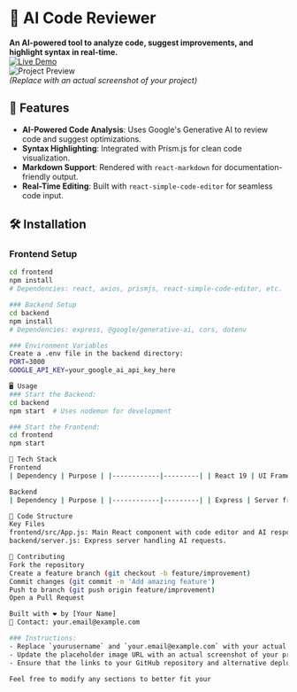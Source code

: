 # 🤖 AI Code Reviewer

**An AI-powered tool to analyze code, suggest improvements, and highlight syntax in real-time.**  
[![Live Demo](https://img.shields.io/badge/Demo-Live%20Project-green)](https://ai-code-review-eosin.vercel.app)  
![Project Preview](https://via.placeholder.com/1200x600.png?text=AI+Code+Reviewer+Demo+Preview)  
*(Replace with an actual screenshot of your project)*

## 🚀 Features
- **AI-Powered Code Analysis**: Uses Google's Generative AI to review code and suggest optimizations.
- **Syntax Highlighting**: Integrated with Prism.js for clean code visualization.
- **Markdown Support**: Rendered with `react-markdown` for documentation-friendly output.
- **Real-Time Editing**: Built with `react-simple-code-editor` for seamless code input.

## 🛠️ Installation

### Frontend Setup
```bash
cd frontend
npm install
# Dependencies: react, axios, prismjs, react-simple-code-editor, etc.

### Backend Setup
cd backend
npm install
# Dependencies: express, @google/generative-ai, cors, dotenv

### Environment Variables
Create a .env file in the backend directory:
PORT=3000
GOOGLE_API_KEY=your_google_ai_api_key_here

🖥️ Usage
### Start the Backend:
cd backend
npm start  # Uses nodemon for development

### Start the Frontend:
cd frontend
npm start

🔧 Tech Stack
Frontend
| Dependency | Purpose | |------------|---------| | React 19 | UI Framework | | axios | HTTP requests to backend | | prismjs | Syntax highlighting | | react-simple-code-editor | Code input component |

Backend
| Dependency | Purpose | |------------|---------| | Express | Server framework | | @google/generative-ai | AI code analysis | | cors | Cross-origin requests | | dotenv | Environment variables |

📂 Code Structure
Key Files
frontend/src/App.js: Main React component with code editor and AI response display.
backend/server.js: Express server handling AI requests.

🤝 Contributing
Fork the repository
Create a feature branch (git checkout -b feature/improvement)
Commit changes (git commit -m 'Add amazing feature')
Push to branch (git push origin feature/improvement)
Open a Pull Request

Built with ❤️ by [Your Name]
📧 Contact: your.email@example.com

### Instructions:
- Replace `yourusername` and `your.email@example.com` with your actual GitHub username and email address.
- Update the placeholder image URL with an actual screenshot of your project.
- Ensure that the links to your GitHub repository and alternative deployments are correct.

Feel free to modify any sections to better fit your
